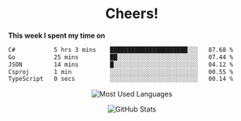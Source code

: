 <h1 align="center">Cheers!</h1>

**This week I spent my time on**
<!--START_SECTION:waka-->

```txt
C#           5 hrs 3 mins    ██████████████████████░░░   87.68 %
Go           25 mins         ██░░░░░░░░░░░░░░░░░░░░░░░   07.44 %
JSON         14 mins         █░░░░░░░░░░░░░░░░░░░░░░░░   04.12 %
Csproj       1 min           ░░░░░░░░░░░░░░░░░░░░░░░░░   00.55 %
TypeScript   0 secs          ░░░░░░░░░░░░░░░░░░░░░░░░░   00.14 %
```

<!--END_SECTION:waka-->

<p align="center"><img src="https://github-readme-stats.vercel.app/api/top-langs/?username=thnkrn&layout=compact&hide=html&theme=tokyonight" alt="Most Used Languages" /></p>

<p align="center"><img src="https://github-readme-stats.vercel.app/api?username=thnkrn&show_icons=true&count_private=true&theme=tokyonight&show=reviews&hide_rank=false&rank_icon=github" alt="GitHub Stats" /></p>

<!-- <p align="center"><a href="https://wakatime.com"><img src="https://wakatime.com/share/@thnkrn/40092326-d1bd-471b-89da-9a7c63939402.png" /></p>
 -->
